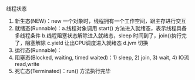 线程状态

1. 新生态(NEW)：new 一个对象时，线程拥有一个工作空间，跟主存进行交互
2. 就绪态(Runnable)：a.线程对象调用 start() 方法进入就绪态，表示线程具备多线程条件
          b.线程阻塞状态解除进入就绪态，sleep 时间到了，join()执行完了，阻塞解除
          c.yield 让出CPU调度进入就绪态
          d.jvm 切换
3. 运行态(Runnable)：
4. 阻塞态(Blocked, waiting, timed waited)：1) sleep, 2) join, 3) wait, 4) IO流 read,write
5. 死亡态(Terminated)：run() 方法执行完毕
